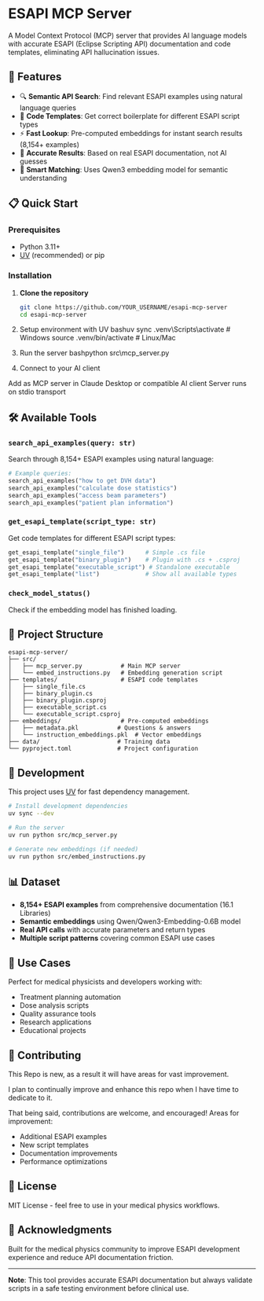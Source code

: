 # ESAPI MCP Server

A Model Context Protocol (MCP) server that provides AI language models with accurate ESAPI (Eclipse Scripting API) documentation and code templates, eliminating API hallucination issues.

## 🚀 Features

- 🔍 **Semantic API Search**: Find relevant ESAPI examples using natural language queries
- 📝 **Code Templates**: Get correct boilerplate for different ESAPI script types  
- ⚡ **Fast Lookup**: Pre-computed embeddings for instant search results (8,154+ examples)
- 🎯 **Accurate Results**: Based on real ESAPI documentation, not AI guesses
- 🧠 **Smart Matching**: Uses Qwen3 embedding model for semantic understanding

## 📋 Quick Start

### Prerequisites
- Python 3.11+
- [UV](https://docs.astral.sh/uv/) (recommended) or pip

### Installation

1. **Clone the repository**
   ```bash
   git clone https://github.com/YOUR_USERNAME/esapi-mcp-server
   cd esapi-mcp-server

2. Setup environment with UV
bashuv sync
.venv\Scripts\activate  # Windows
source .venv/bin/activate  # Linux/Mac

3. Run the server
bashpython src\mcp_server.py

4. Connect to your AI client

Add as MCP server in Claude Desktop or compatible AI client
Server runs on stdio transport



## 🛠️ Available Tools

### `search_api_examples(query: str)`

Search through 8,154+ ESAPI examples using natural language:

```python
# Example queries:
search_api_examples("how to get DVH data")
search_api_examples("calculate dose statistics")
search_api_examples("access beam parameters")
search_api_examples("patient plan information")
```

### `get_esapi_template(script_type: str)`

Get code templates for different ESAPI script types:

```python
get_esapi_template("single_file")      # Simple .cs file
get_esapi_template("binary_plugin")    # Plugin with .cs + .csproj
get_esapi_template("executable_script") # Standalone executable
get_esapi_template("list")             # Show all available types
```

### `check_model_status()`

Check if the embedding model has finished loading.

## 📁 Project Structure

```
esapi-mcp-server/
├── src/
│   ├── mcp_server.py           # Main MCP server
│   └── embed_instructions.py   # Embedding generation script
├── templates/                  # ESAPI code templates
│   ├── single_file.cs
│   ├── binary_plugin.cs
│   ├── binary_plugin.csproj
│   ├── executable_script.cs
│   └── executable_script.csproj
├── embeddings/                 # Pre-computed embeddings
│   ├── metadata.pkl           # Questions & answers
│   └── instruction_embeddings.pkl  # Vector embeddings
├── data/                      # Training data
└── pyproject.toml             # Project configuration
```


## 🔧 Development

This project uses [UV](https://docs.astral.sh/uv/) for fast dependency management.

```bash
# Install development dependencies
uv sync --dev

# Run the server
uv run python src/mcp_server.py

# Generate new embeddings (if needed)
uv run python src/embed_instructions.py
```

## 📊 Dataset

- **8,154+ ESAPI examples** from comprehensive documentation (16.1 Libraries)
- **Semantic embeddings** using Qwen/Qwen3-Embedding-0.6B model
- **Real API calls** with accurate parameters and return types
- **Multiple script patterns** covering common ESAPI use cases

## 🎯 Use Cases

Perfect for medical physicists and developers working with:

- Treatment planning automation
- Dose analysis scripts
- Quality assurance tools
- Research applications
- Educational projects

## 🤝 Contributing

This Repo is new, as a result it will have areas for vast improvement.

I plan to continually improve and enhance this repo when I have time to dedicate to it.

That being said, contributions are welcome, and encouraged! Areas for improvement:

- Additional ESAPI examples
- New script templates
- Documentation improvements
- Performance optimizations

## 📄 License

MIT License - feel free to use in your medical physics workflows.

## 🙏 Acknowledgments

Built for the medical physics community to improve ESAPI development experience and reduce API documentation friction.

---

**Note**: This tool provides accurate ESAPI documentation but always validate scripts in a safe testing environment before clinical use.
